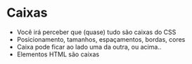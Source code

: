 # Caixas 

* Você irá perceber que (quase) tudo são caixas do CSS
* Posicionamento, tamanhos, espaçamentos, bordas, cores
* Caixa pode ficar ao lado uma da outra, ou acima..
* Elementos HTML são caixas
